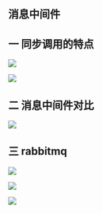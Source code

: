 ## 消息中间件

## 一 同步调用的特点

![](https://kaliarch-bucket-1251990360.cos.ap-beijing.myqcloud.com/blog_img/20220405114053.png)

![](https://kaliarch-bucket-1251990360.cos.ap-beijing.myqcloud.com/blog_img/20220405114210.png)

## 二 消息中间件对比

![](https://kaliarch-bucket-1251990360.cos.ap-beijing.myqcloud.com/blog_img/20220405113921.png)

## 三 rabbitmq

![](https://kaliarch-bucket-1251990360.cos.ap-beijing.myqcloud.com/blog_img/20220405114722.png)

![](https://kaliarch-bucket-1251990360.cos.ap-beijing.myqcloud.com/blog_img/20220405114744.png)

![](https://kaliarch-bucket-1251990360.cos.ap-beijing.myqcloud.com/blog_img/20220405121331.png)